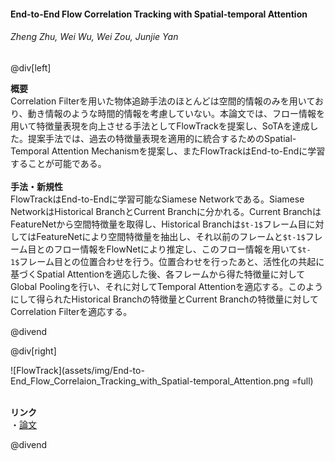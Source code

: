 #### End-to-End Flow Correlation Tracking with Spatial-temporal Attention
###### Zheng Zhu, Wei Wu, Wei Zou, Junjie Yan

@div[left]

__概要__<br>
Correlation Filterを用いた物体追跡手法のほとんどは空間的情報のみを用いており、動き情報のような時間的情報を考慮していない。本論文では、フロー情報を用いて特徴量表現を向上させる手法としてFlowTrackを提案し、SoTAを達成した。提案手法では、過去の特徴量表現を適用的に統合するためのSpatial-Temporal Attention Mechanismを提案し、またFlowTrackはEnd-to-Endに学習することが可能である。<br>
<br>
__手法・新規性__<br>
FlowTrackはEnd-to-Endに学習可能なSiamese Networkである。Siamese NetworkはHistorical BranchとCurrent Branchに分かれる。Current BranchはFeatureNetから空間特徴量を取得し、Historical Branchは`$t-1$`フレーム目に対してはFeatureNetにより空間特徴量を抽出し、それ以前のフレームと`$t-1$`フレーム目とのフロー情報をFlowNetにより推定し、このフロー情報を用いて`$t-1$`フレーム目との位置合わせを行う。位置合わせを行ったあと、活性化の共起に基づくSpatial Attentionを適応した後、各フレームから得た特徴量に対してGlobal Poolingを行い、それに対してTemporal Attentionを適応する。このようにして得られたHistorical Branchの特徴量とCurrent Branchの特徴量に対してCorrelation Filterを適応する。<br>

@divend

@div[right]

![FlowTrack](assets/img/End-to-End_Flow_Correlaion_Tracking_with_Spatial-temporal_Attention.png =full)<br>
<br>

__リンク__<br>
・[論文](http://openaccess.thecvf.com/content_cvpr_2018/papers/Zhu_End-to-End_Flow_Correlation_CVPR_2018_paper.pdf)<br>

@divend